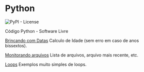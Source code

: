 # Python



![PyPI - License](https://img.shields.io/pypi/l/Django.svg?style=for-the-badge)



Código Python - Software Livre

[Brincando com Datas](src/datas) Calculo de Idade (sem erro em caso de anos bissextos).

[Monitorando arquivos](src/files) Lista de arquivos, arquivo mais recente, etc.

[Loops](src/loops/loops.py) Exemplos muito simples de loops.

